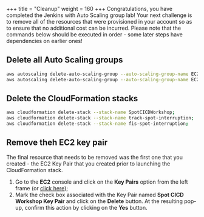 +++
title = "Cleanup"
weight = 160
+++
Congratulations, you have completed the Jenkins with Auto Scaling group lab! Your next challenge is to remove all of the resources that were provisioned in your account so as to ensure that no additional cost can be incurred. Please note that the commands below should be executed in order - some later steps have dependencies on earlier ones!

## Delete all Auto Scaling groups

```bash
aws autoscaling delete-auto-scaling-group --auto-scaling-group-name EC2SpotJenkinsASG;
aws autoscaling delete-auto-scaling-group --auto-scaling-group-name EC2SpotJenkinsHostASG;
```

## Delete the CloudFormation stacks

```bash
aws cloudformation delete-stack --stack-name SpotCICDWorkshop;
aws cloudformation delete-stack --stack-name track-spot-interruption;
aws cloudformation delete-stack --stack-name fis-spot-interruption;
```

## Remove theh EC2 key pair
The final resource that needs to be removed was the first one that you created - the EC2 Key Pair that you created prior to launching the CloudFormation stack.

1. Go to the **EC2** console and click on the **Key Pairs** option from the left frame (or [click here](https://eu-west-1.console.aws.amazon.com/ec2/v2/home?region=eu-west-1#KeyPairs));
2. Mark the check box associated with the Key Pair named **Spot CICD Workshop Key Pair** and click on the **Delete** button. At the resulting pop-up, confirm this action by clicking on the **Yes** button.
